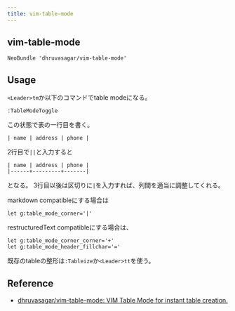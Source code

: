```yaml
---
title: vim-table-mode
---
```


## vim-table-mode

```
NeoBundle 'dhruvasagar/vim-table-mode'
```

## Usage
`<Leader>tm`か以下のコマンドでtable modeになる。

```
:TableModeToggle
```

この状態で表の一行目を書く。

```
| name | address | phone |
```

2行目で`||`と入力すると

```
| name | address | phone |
|------+---------+-------|
```

となる。
3行目以後は区切りに`|`を入力すれば、列間を適当に調整してくれる。

markdown compatibleにする場合は

```
let g:table_mode_corner='|'
```

restructuredText compatibleにする場合は、

```
let g:table_mode_corner_corner='+'
let g:table_mode_header_fillchar='='
```

既存のtableの整形は`:Tableize`か`<Leader>tt`を使う。


## Reference
* [dhruvasagar/vim-table-mode: VIM Table Mode for instant table creation.](https://github.com/dhruvasagar/vim-table-mode)
